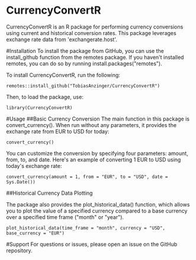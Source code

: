 # CurrencyConvertR
CurrencyConvertR is an R package for performing currency conversions using current and historical conversion rates. This package leverages exchange rate data from 'exchangerate.host'.

#Installation
To install the package from GitHub, you can use the install_github function from the remotes package. If you haven't installed remotes, you can do so by running install.packages("remotes").

To install CurrencyConvertR, run the following:

```
remotes::install_github("TobiasAnzinger/CurrencyConvertR")
```

Then, to load the package, use:

```
library(CurrencyConvertR)
```
#Usage
##Basic Currency Conversion
The main function in this package is convert_currency(). When run without any parameters, it provides the exchange rate from EUR to USD for today:
```
convert_currency()
```

You can customize the conversion by specifying four parameters: amount, from, to, and date. Here's an example of converting 1 EUR to USD using today's exchange rate:
```
convert_currency(amount = 1, from = "EUR", to = "USD", date = Sys.Date())
```

##Historical Currency Data Plotting

The package also provides the plot_historical_data() function, which allows you to plot the value of a specified currency compared to a base currency over a specified time frame ("month" or "year").

```
plot_historical_data(time_frame = "month", currency = "USD", base_currency = "EUR")
```

#Support
For questions or issues, please open an issue on the GitHub repository.
